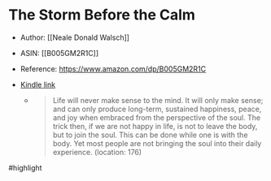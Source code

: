 # The Storm Before the Calm

* Author: [[Neale Donald Walsch]]
* ASIN: [[B005GM2R1C]]
* Reference: https://www.amazon.com/dp/B005GM2R1C
* [Kindle link](kindle://book?action=open&asin=B005GM2R1C)


  - > Life will never make sense to the mind. It will only make sense; and can only produce long-term, sustained happiness, peace, and joy when embraced from the perspective of the soul. The trick then, if we are not happy in life, is not to leave the body, but to join the soul. This can be done while one is with the body. Yet most people are not bringing the soul into their daily experience. (location: 176)


#highlight